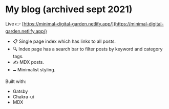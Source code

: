# My blog (archived sept 2021)

Live 👉 [https://minimal-digital-garden.netlify.app/](https://minimal-digital-garden.netlify.app/)

- 📋 Single page index which has links to all posts. 
- 🔍 Index page has a search bar to filter posts by keyword and category tags.
- ✍️ MDX posts.
- 🗕 Minimalist styling.

Built with: 

- Gatsby
- Chakra-ui
- MDX

